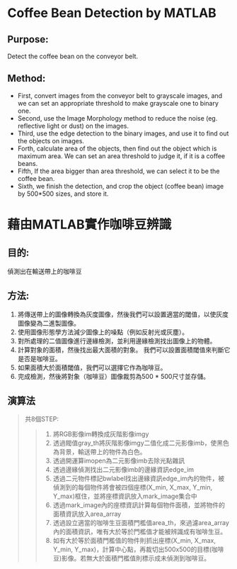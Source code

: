 # Coffee Bean Detection by MATLAB
## Purpose: 

Detect the coffee bean on the conveyor belt.

## Method: 

* First, convert images from the conveyor belt to grayscale images, and we can set an appropriate threshold to make grayscale one to binary one.
* Second, use the Image Morphology method to reduce the noise (eg. reflective light or dust) on the images. 
* Third, use the edge detection to the binary images, and use it to find out the objects on images. 
* Forth, calculate area of the objects, then find out the object which is maximum area. We can set an area threshold to judge it, if it is a coffee beans.
* Fifth, If the area bigger than area threshold, we can select it to be the coffee bean.
* Sixth, we finish the detection, and crop the object (coffee bean) image by 500*500 sizes, and store it.


# 藉由MATLAB實作咖啡豆辨識

## 目的: 

偵測出在輸送帶上的咖啡豆

## 方法:
1. 將傳送帶上的圖像轉換為灰度圖像，然後我們可以設置適當的閾值，以使灰度圖像變為二進製圖像。
2. 使用圖像形態學方法減少圖像上的噪點（例如反射光或灰塵）。
3. 對所處理的二值圖像進行邊緣檢測，並利用邊緣檢測找出圖像上的物體。 
4. 計算對象的面積，然後找出最大面積的對象。 我們可以設置面積閾值來判斷它是否是咖啡豆。
5. 如果面積大於面積閾值，我們可以選擇它作為咖啡豆。
6. 完成檢測，然後將對象（咖啡豆）圖像裁剪為500 * 500尺寸並存儲。

## 演算法
> 共8個STEP:
>> 1. 將RGB影像im轉換成灰階影像imgy
>> 2. 透過閥值gray_th將灰階影像imgy二值化成二元影像imb，使黑色為背景，輸送帶上的物件為白色。
>> 3. 透過開運算imopen為二元影像imb去除光點雜訊
>> 4. 透過邊緣偵測找出二元影像imb的邊緣資訊edge_im
>> 5. 透過二元物件標記bwlabel找出邊緣資訊edge_im內的物件，被偵測到的每個物件將會被四個座標(X_min, X_max, Y_min, Y_max)框住，並將座標資訊放入mark_image集合中
>> 6. 透過mark_image內的座標資訊計算每個物件面積，並將物件的面積資訊放入area_array
>> 7. 透過設立適當的咖啡生豆面積門檻值area_th，來過濾area_array內的面積資訊，唯有大於等於門檻值才能被辨識成有咖啡生豆。
>> 8. 如有大於等於面積門檻值的物件則抓出座標(X_min, X_max, Y_min, Y_max)，計算中心點，再裁切出500x500的目標(咖啡豆)影像。若無大於面積門檻值則標示成未偵測到咖啡豆。

